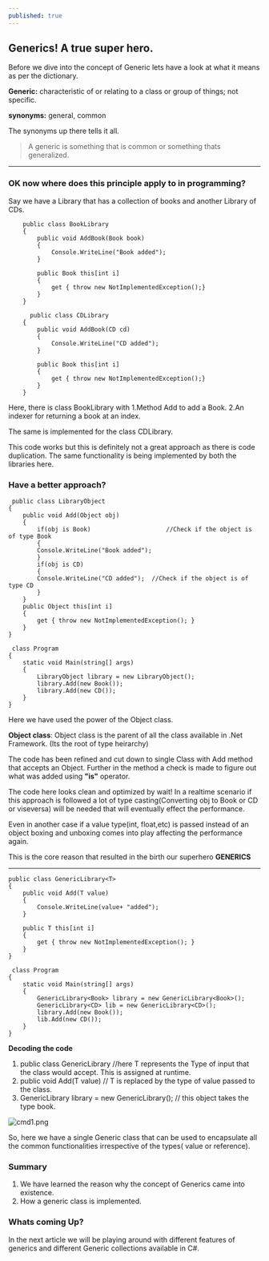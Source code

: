 ```yaml
---
published: true
---
```

## Generics! A true super hero.

Before we dive into the concept of Generic lets have a look at what it means as per the dictionary.

**Generic:** characteristic of or relating to a class or group of things; not specific.

**synonyms:**	general, common 

The synonyms up there tells it all.

> A generic is something that is common or something thats generalized.



___


### OK now where does this principle apply to in programming?

Say we have a Library that has a collection of books and another Library of CDs.

	    public class BookLibrary
    	{
        	public void AddBook(Book book)
        	{
             	Console.WriteLine("Book added");
        	}
            
        	public Book this[int i]
        	{
            	get { throw new NotImplementedException();}
        	}
    	}
        
          public class CDLibrary
    	{
        	public void AddBook(CD cd)
        	{
             	Console.WriteLine("CD added");
        	}
            
        	public Book this[int i]
        	{
            	get { throw new NotImplementedException();}
        	}
    	}
        
Here, there is class BookLibrary with
1.Method Add to add a Book.
2.An indexer for returning a book at an index.

The same is implemented for the class CDLibrary.

This code works but this is definitely not a great approach as there is code duplication. The same functionality is being implemented by both the libraries here.

### Have a better approach?

	 public class LibraryObject
    {
        public void Add(Object obj)
        {
            if(obj is Book)						//Check if the object is of type Book
            {
            Console.WriteLine("Book added");
            }
            if(obj is CD)
            {
            Console.WriteLine("CD added");	//Check if the object is of type CD
            }
        }
        public Object this[int i]
        {
            get { throw new NotImplementedException(); }
        }
    }
    
     class Program
    {
        static void Main(string[] args)
        {
            LibraryObject library = new LibraryObject();
            library.Add(new Book());
            library.Add(new CD());
        }
    }

Here we have used the power of the Object class.

**Object class**: Object class is the parent of all the class available in .Net Framework. (Its the root of type heirarchy)

The code has been refined and cut down to single Class with Add method that accepts an Object. Further in the method
a check is made to figure out what was added using **"is"** operator.

The code here looks clean and optimized by wait!
In a realtime scenario if this approach is followed a lot of type casting(Converting obj to Book or CD or viseversa) will be needed that will eventually effect the performance.

Even in another case if a value type(int, float,etc) is passed instead of an object boxing and unboxing comes into play affecting the performance again.

This is the core reason that resulted in the birth our superhero **GENERICS**
____

	public class GenericLibrary<T>
    {
        public void Add(T value)
        {
            Console.WriteLine(value+ "added");
        }

        public T this[int i]
        {
            get { throw new NotImplementedException(); }
        }
    }
    
     class Program
    {
        static void Main(string[] args)
        {
            GenericLibrary<Book> library = new GenericLibrary<Book>();
            GenericLibrary<CD> lib = new GenericLibrary<CD>();
            library.Add(new Book());
            lib.Add(new CD());
        }
    }

**Decoding the code**

1. public class GenericLibrary<T>  //here T represents the Type of input that the class would accept. This is 		    								 assigned at runtime.
2. public void Add(T value)     // T is replaced by the type of value passed to the class.
3. GenericLibrary<Book> library = new GenericLibrary<Book>();  // this object takes the type book.

![cmd1.png]({{site.baseurl}}/_posts/cmd1.png)


So, here we have a single Generic class that can be used to encapsulate all the common functionalities irrespective of the types( value or reference).

### Summary

1. We have learned the reason why the concept of Generics came into existence.
2. How a generic class is implemented.

### Whats coming Up?

In the next article we will be playing around with different features of generics and different Generic collections available in C#.
